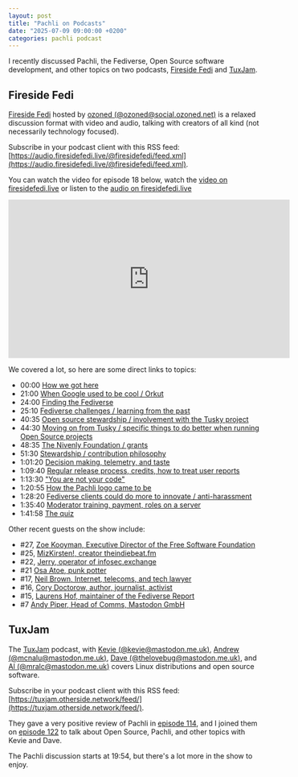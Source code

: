 ```yaml
---
layout: post
title: "Pachli on Podcasts"
date: "2025-07-09 09:00:00 +0200"
categories: pachli podcast
---
```

I recently discussed Pachli, the Fediverse, Open Source software development, and other topics on two podcasts, [Fireside Fedi](https://social.firesidefedi.live/@firesidefedi) and [TuxJam](https://tuxjam.otherside.network/).

<!--more-->

## Fireside Fedi

[Fireside Fedi](https://social.firesidefedi.live/@firesidefedi) hosted by [ozoned (@ozoned@social.ozoned.net)](https://social.ozoned.net/@ozoned) is a relaxed discussion format with video and audio, talking with creators of all kind (not necessarily technology focused).

Subscribe in your podcast client with this RSS feed: [https://audio.firesidefedi.live/@firesidefedi/feed.xml](https://audio.firesidefedi.live/@firesidefedi/feed.xml). 

You can watch the video for episode 18 below, watch the [video on firesidefedi.live](https://video.firesidefedi.live/w/bVWMdv23UAcM22S65hZWAb) or listen to the [audio on firesidefedi.live](https://audio.firesidefedi.live/@firesidefedi/episodes/nik-clayton-pachli-livestream-2025-05-23)

<iframe title="Episode 18 - Nik Clayton - Pachli - Livestream 2025-05-23" width="560" height="315" src="https://video.firesidefedi.live/videos/embed/bVWMdv23UAcM22S65hZWAb" frameborder="0" allowfullscreen="" sandbox="allow-same-origin allow-scripts allow-popups allow-forms"></iframe>

We covered a lot, so here are some direct links to topics:

- 00:00 [How we got here](https://video.firesidefedi.live/w/bVWMdv23UAcM22S65hZWAb) 
- 21:00 [When Google used to be cool / Orkut](https://video.firesidefedi.live/w/bVWMdv23UAcM22S65hZWAb?start=21m)
- 24:00 [Finding the Fediverse](https://video.firesidefedi.live/w/bVWMdv23UAcM22S65hZWAb?start=24m)
- 25:10 [Fediverse challenges / learning from the past](https://video.firesidefedi.live/w/bVWMdv23UAcM22S65hZWAb?start=25m10s)
- 40:35 [Open source stewardship / involvement with the Tusky project](https://video.firesidefedi.live/w/bVWMdv23UAcM22S65hZWAb?start=40m35s)
- 44:30 [Moving on from Tusky / specific things to do better when running Open Source projects](https://video.firesidefedi.live/w/bVWMdv23UAcM22S65hZWAb?start=44m30s)
- 48:35 [The Nivenly Foundation / grants](https://video.firesidefedi.live/w/bVWMdv23UAcM22S65hZWAb?start=48m35s)
- 51:30 [Stewardship / contribution philosophy](https://video.firesidefedi.live/w/bVWMdv23UAcM22S65hZWAb?start=51m30s)
- 1:01:20 [Decision making, telemetry, and taste](https://video.firesidefedi.live/w/bVWMdv23UAcM22S65hZWAb?start=1h1m20s)
- 1:09:40 [Regular release process, credits, how to treat user reports](https://video.firesidefedi.live/w/bVWMdv23UAcM22S65hZWAb?start=1h9m40s)
- 1:13:30 ["You are not your code"](https://video.firesidefedi.live/w/bVWMdv23UAcM22S65hZWAb?start=1h13m30s)
- 1:20:55 [How the Pachli logo came to be](https://video.firesidefedi.live/w/bVWMdv23UAcM22S65hZWAb?start=1h20m55s)
- 1:28:20 [Fediverse clients could do more to innovate / anti-harassment](https://video.firesidefedi.live/w/bVWMdv23UAcM22S65hZWAb?start=1h28m20s)
- 1:35:40 [Moderator training, payment, roles on a server](https://video.firesidefedi.live/w/bVWMdv23UAcM22S65hZWAb?start=1h35m40s)
- 1:41:58 [The quiz](https://video.firesidefedi.live/w/bVWMdv23UAcM22S65hZWAb?start=1h41m58s)

Other recent guests on the show include:

- #27, [Zoe Kooyman, Executive Director of the Free Software Foundation](https://video.firesidefedi.live/w/2axCN3aipPdv3LAbsrSH1U)
- #25, [MizKirsten!, creator theindiebeat.fm](https://video.firesidefedi.live/w/gi3iiCkZ11NtLGckpR6nRB)
- #22, [Jerry, operator of infosec.exchange](https://video.firesidefedi.live/w/1yNa4rLzzLXnuRoX7Rny3y)
- #21 [Osa Atoe, punk potter](https://video.firesidefedi.live/w/aY6EDqCZBMRUd23qDGLWaa)
- #17, [Neil Brown, Internet, telecoms, and tech lawyer](https://video.firesidefedi.live/w/rwZygEoXCm4WGqXRWU9n4x)
- #16, [Cory Doctorow, author, journalist, activist](https://video.firesidefedi.live/w/huevh4L6r1yMYXqcQMi8gR)
- #15, [Laurens Hof, maintainer of the Fediverse Report](https://video.firesidefedi.live/w/mFbNfpM1pSjeP5nWUpKX6b)
- #7 [Andy Piper, Head of Comms, Mastodon GmbH](https://video.firesidefedi.live/w/7tjwufG5eSsAtmBPVdPiR9)

## TuxJam

The [TuxJam](https://tuxjam.otherside.network/) podcast, with [Kevie (@kevie@mastodon.me.uk)](https://mastodon.me.uk/@kevie), [Andrew (@mcnalu@mastodon.me.uk)](https://mastodon.me.uk/@mcnalu), [Dave (@thelovebug@mastodon.me.uk)](https://mastodon.me.uk/@thelovebug), and [Al (@mralc@mastodon.me.uk)](https://mastodon.me.uk/@mralc) covers Linux distributions and open source software.

Subscribe in your podcast client with this RSS feed: [https://tuxjam.otherside.network/feed/](https://tuxjam.otherside.network/feed/).

They gave a very positive review of Pachli in [episode 114](https://tuxjam.otherside.network/tuxjam-114-pachways/), and I joined them on [episode 122](https://tuxjam.otherside.network/tuxjam-122-refined-refind/) to talk about Open Source, Pachli, and other topics with Kevie and Dave.

The Pachli discussion starts at 19:54, but there's a lot more in the show to enjoy.

